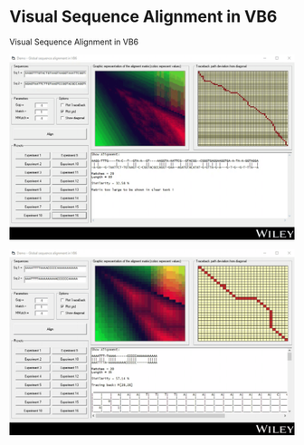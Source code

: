 # Visual Sequence Alignment in VB6
Visual Sequence Alignment in VB6

![screenshot](https://github.com/Gagniuc/Visual-Sequence-Alignment-in-VB6/blob/main/screenshot/AlignDNA%20in%20VB6%20(5).gif)

![screenshot](https://github.com/Gagniuc/Visual-Sequence-Alignment-in-VB6/blob/main/screenshot/AlignDNA%20in%20VB6%20(4).gif)

